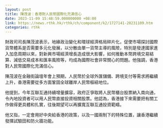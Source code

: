 ```yaml
---
layout: post
title: 陳茂波：香港對人民幣國際化充滿信心
date: 2023-11-09 15:48:59.000000000 +08:00
link: https://news.rthk.hk/rthk/ch/component/k2/1727141-20231109.htm
categories: rthk
---
```


財政司司長陳茂波表示，地緣政治變化和環球經濟格局碎片化，促使市場探討國際貨幣體系是否需要多元化發展，以分散由單一貨幣主導的風險，特別是發達國家進入加息周期以來，對新興市場經濟增長造成很大影響，如何推動本幣跨境交易結算、減低交易成本和匯率風險等，均成為國際社會非常關心的問題。他強調，香港對人民幣國際化充滿信心。

陳茂波在金融街論壇年會上預期，人民幣於全球外匯儲備、跨境支付等需求將繼續上升，香港需要從多方面鞏固全球離岸人民幣樞紐地位。

他提到，今年互聯互通持續增量擴容，政府正爭取將人民幣櫃台股票納入南向通，令內地投資者可以用人民幣直接投資相關股票。他認為，香港接下來需要把有關工作做得更具體和扎實，往後期望可以再擴寬互聯互通投資範疇。

他又指，一定會用好中央給香港的政策，以及一國兩制下的特殊位置，讓香港繼續發揮試驗田和防火牆功能。
